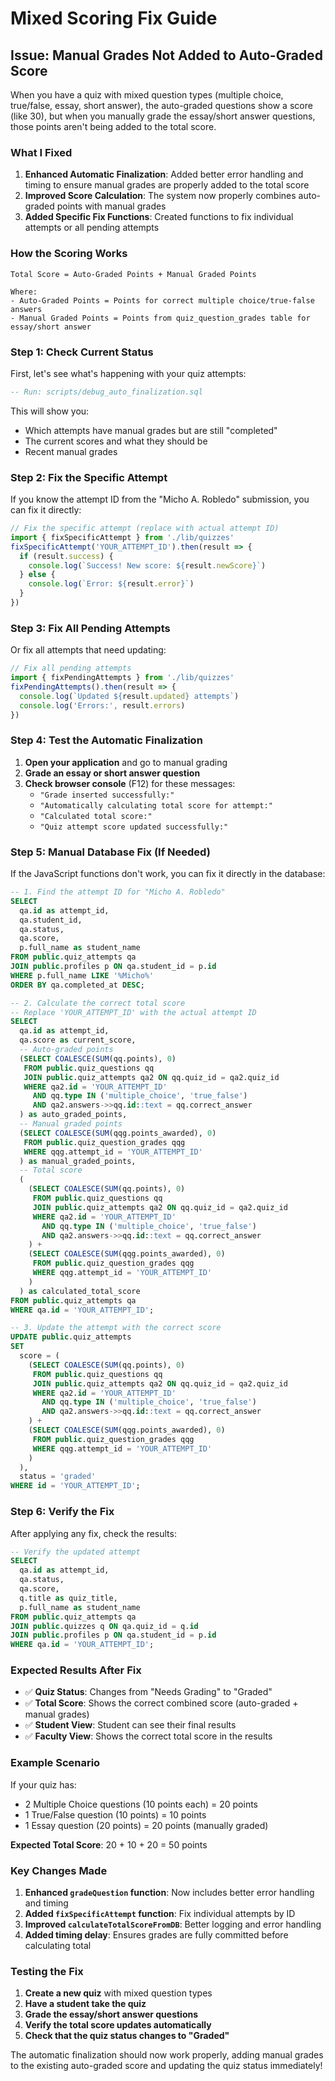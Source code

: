 # Mixed Scoring Fix Guide

## Issue: Manual Grades Not Added to Auto-Graded Score

When you have a quiz with mixed question types (multiple choice, true/false, essay, short answer), the auto-graded questions show a score (like 30), but when you manually grade the essay/short answer questions, those points aren't being added to the total score.

### What I Fixed

1. **Enhanced Automatic Finalization**: Added better error handling and timing to ensure manual grades are properly added to the total score
2. **Improved Score Calculation**: The system now properly combines auto-graded points with manual grades
3. **Added Specific Fix Functions**: Created functions to fix individual attempts or all pending attempts

### How the Scoring Works

```
Total Score = Auto-Graded Points + Manual Graded Points

Where:
- Auto-Graded Points = Points for correct multiple choice/true-false answers
- Manual Graded Points = Points from quiz_question_grades table for essay/short answer
```

### Step 1: Check Current Status

First, let's see what's happening with your quiz attempts:

```sql
-- Run: scripts/debug_auto_finalization.sql
```

This will show you:
- Which attempts have manual grades but are still "completed"
- The current scores and what they should be
- Recent manual grades

### Step 2: Fix the Specific Attempt

If you know the attempt ID from the "Micho A. Robledo" submission, you can fix it directly:

```javascript
// Fix the specific attempt (replace with actual attempt ID)
import { fixSpecificAttempt } from './lib/quizzes'
fixSpecificAttempt('YOUR_ATTEMPT_ID').then(result => {
  if (result.success) {
    console.log(`Success! New score: ${result.newScore}`)
  } else {
    console.log(`Error: ${result.error}`)
  }
})
```

### Step 3: Fix All Pending Attempts

Or fix all attempts that need updating:

```javascript
// Fix all pending attempts
import { fixPendingAttempts } from './lib/quizzes'
fixPendingAttempts().then(result => {
  console.log(`Updated ${result.updated} attempts`)
  console.log('Errors:', result.errors)
})
```

### Step 4: Test the Automatic Finalization

1. **Open your application** and go to manual grading
2. **Grade an essay or short answer question**
3. **Check browser console** (F12) for these messages:
   - `"Grade inserted successfully:"`
   - `"Automatically calculating total score for attempt:"`
   - `"Calculated total score:"`
   - `"Quiz attempt score updated successfully:"`

### Step 5: Manual Database Fix (If Needed)

If the JavaScript functions don't work, you can fix it directly in the database:

```sql
-- 1. Find the attempt ID for "Micho A. Robledo"
SELECT 
  qa.id as attempt_id,
  qa.student_id,
  qa.status,
  qa.score,
  p.full_name as student_name
FROM public.quiz_attempts qa
JOIN public.profiles p ON qa.student_id = p.id
WHERE p.full_name LIKE '%Micho%'
ORDER BY qa.completed_at DESC;

-- 2. Calculate the correct total score
-- Replace 'YOUR_ATTEMPT_ID' with the actual attempt ID
SELECT 
  qa.id as attempt_id,
  qa.score as current_score,
  -- Auto-graded points
  (SELECT COALESCE(SUM(qq.points), 0)
   FROM public.quiz_questions qq
   JOIN public.quiz_attempts qa2 ON qq.quiz_id = qa2.quiz_id
   WHERE qa2.id = 'YOUR_ATTEMPT_ID'
     AND qq.type IN ('multiple_choice', 'true_false')
     AND qa2.answers->>qq.id::text = qq.correct_answer
  ) as auto_graded_points,
  -- Manual graded points
  (SELECT COALESCE(SUM(qqg.points_awarded), 0)
   FROM public.quiz_question_grades qqg
   WHERE qqg.attempt_id = 'YOUR_ATTEMPT_ID'
  ) as manual_graded_points,
  -- Total score
  (
    (SELECT COALESCE(SUM(qq.points), 0)
     FROM public.quiz_questions qq
     JOIN public.quiz_attempts qa2 ON qq.quiz_id = qa2.quiz_id
     WHERE qa2.id = 'YOUR_ATTEMPT_ID'
       AND qq.type IN ('multiple_choice', 'true_false')
       AND qa2.answers->>qq.id::text = qq.correct_answer
    ) +
    (SELECT COALESCE(SUM(qqg.points_awarded), 0)
     FROM public.quiz_question_grades qqg
     WHERE qqg.attempt_id = 'YOUR_ATTEMPT_ID'
    )
  ) as calculated_total_score
FROM public.quiz_attempts qa
WHERE qa.id = 'YOUR_ATTEMPT_ID';

-- 3. Update the attempt with the correct score
UPDATE public.quiz_attempts 
SET 
  score = (
    (SELECT COALESCE(SUM(qq.points), 0)
     FROM public.quiz_questions qq
     JOIN public.quiz_attempts qa2 ON qq.quiz_id = qa2.quiz_id
     WHERE qa2.id = 'YOUR_ATTEMPT_ID'
       AND qq.type IN ('multiple_choice', 'true_false')
       AND qa2.answers->>qq.id::text = qq.correct_answer
    ) +
    (SELECT COALESCE(SUM(qqg.points_awarded), 0)
     FROM public.quiz_question_grades qqg
     WHERE qqg.attempt_id = 'YOUR_ATTEMPT_ID'
    )
  ),
  status = 'graded'
WHERE id = 'YOUR_ATTEMPT_ID';
```

### Step 6: Verify the Fix

After applying any fix, check the results:

```sql
-- Verify the updated attempt
SELECT 
  qa.id as attempt_id,
  qa.status,
  qa.score,
  q.title as quiz_title,
  p.full_name as student_name
FROM public.quiz_attempts qa
JOIN public.quizzes q ON qa.quiz_id = q.id
JOIN public.profiles p ON qa.student_id = p.id
WHERE qa.id = 'YOUR_ATTEMPT_ID';
```

### Expected Results After Fix

- ✅ **Quiz Status**: Changes from "Needs Grading" to "Graded"
- ✅ **Total Score**: Shows the correct combined score (auto-graded + manual grades)
- ✅ **Student View**: Student can see their final results
- ✅ **Faculty View**: Shows the correct total score in the results

### Example Scenario

If your quiz has:
- 2 Multiple Choice questions (10 points each) = 20 points
- 1 True/False question (10 points) = 10 points
- 1 Essay question (20 points) = 20 points (manually graded)

**Expected Total Score**: 20 + 10 + 20 = 50 points

### Key Changes Made

1. **Enhanced `gradeQuestion` function**: Now includes better error handling and timing
2. **Added `fixSpecificAttempt` function**: Fix individual attempts by ID
3. **Improved `calculateTotalScoreFromDB`**: Better logging and error handling
4. **Added timing delay**: Ensures grades are fully committed before calculating total

### Testing the Fix

1. **Create a new quiz** with mixed question types
2. **Have a student take the quiz**
3. **Grade the essay/short answer questions**
4. **Verify the total score updates automatically**
5. **Check that the quiz status changes to "Graded"**

The automatic finalization should now work properly, adding manual grades to the existing auto-graded score and updating the quiz status immediately!




























